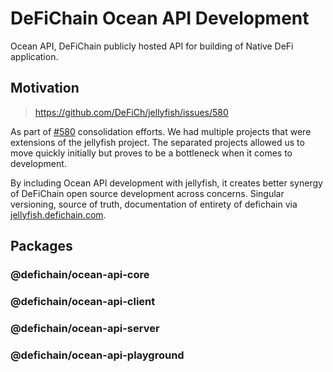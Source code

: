 # DeFiChain Ocean API Development

Ocean API, DeFiChain publicly hosted API for building of Native DeFi application.

## Motivation

> https://github.com/DeFiCh/jellyfish/issues/580

As part of [#580](https://github.com/DeFiCh/jellyfish/issues/580) consolidation efforts. We had multiple projects that
were extensions of the jellyfish project. The separated projects allowed us to move quickly initially but proves to be a
bottleneck when it comes to development.

By including Ocean API development with jellyfish, it creates better synergy of DeFiChain open source development across
concerns. Singular versioning, source of truth, documentation of entirety of defichain
via [jellyfish.defichain.com](https://jellyfish.defichain.com).

## Packages

### @defichain/ocean-api-core

### @defichain/ocean-api-client

### @defichain/ocean-api-server

### @defichain/ocean-api-playground

